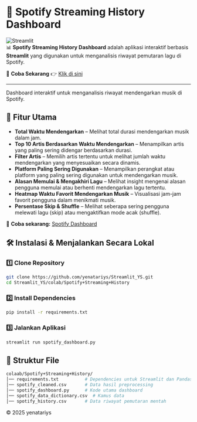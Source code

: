 # 🎵 Spotify Streaming History Dashboard

![Streamlit](https://img.shields.io/badge/Streamlit-App-red?style=flat&logo=streamlit)  
📊 **Spotify Streaming History Dashboard** adalah aplikasi interaktif berbasis **Streamlit** yang digunakan untuk menganalisis riwayat pemutaran lagu di Spotify.  

🚀 **Coba Sekarang** 👉 [Klik di sini](https://spotidashboardys.streamlit.app/)  

---

Dashboard interaktif untuk menganalisis riwayat mendengarkan musik di Spotify.  

## 📌 Fitur Utama   
- **Total Waktu Mendengarkan** – Melihat total durasi mendengarkan musik dalam jam.  
- **Top 10 Artis Berdasarkan Waktu Mendengarkan** – Menampilkan artis yang paling sering didengar berdasarkan durasi.  
- **Filter Artis** – Memilih artis tertentu untuk melihat jumlah waktu mendengarkan yang menyesuaikan secara dinamis.  
- **Platform Paling Sering Digunakan** – Menampilkan perangkat atau platform yang paling sering digunakan untuk mendengarkan musik.  
- **Alasan Memulai & Mengakhiri Lagu** – Melihat insight mengenai alasan pengguna memulai atau berhenti mendengarkan lagu tertentu.  
- **Heatmap Waktu Favorit Mendengarkan Musik** – Visualisasi jam-jam favorit pengguna dalam menikmati musik.  
- **Persentase Skip & Shuffle** – Melihat seberapa sering pengguna melewati lagu (skip) atau mengaktifkan mode acak (shuffle).  

🔗 **Coba sekarang:** [Spotify Dashboard](https://spotidashboardys.streamlit.app/)  

## 🛠️ Instalasi & Menjalankan Secara Lokal  
### 1️⃣ Clone Repository 

```bash
git clone https://github.com/yenatariys/Streamlit_YS.git
cd Streamlit_YS/colab/Spotify+Streaming+History
```

### 2️⃣ Install Dependencies

```bash
pip install -r requirements.txt
```

### 3️⃣ Jalankan Aplikasi

```bash
streamlit run spotify_dashboard.py
```

## 📂 Struktur File
```bash
colaab/Spotify+Streaming+History/
│── requirements.txt          # Dependencies untuk Streamlit dan Pandas  
│── spotify_cleaned.csv       # Data hasil preprocessing  
│── spotify_dashboard.py      # Kode utama dashboard  
│── spotify_data_dictionary.csv  # Kamus data  
│── spotify_history.csv       # Data riwayat pemutaran mentah  
```
© 2025 yenatariys
